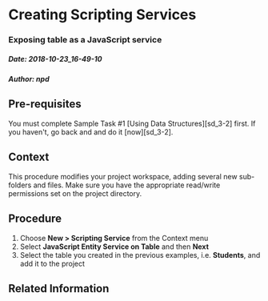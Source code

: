 # Creating Scripting Services
### Exposing table as a JavaScript service
##### Date: 2018-10-23_16-49-10
##### Author: npd

## Pre-requisites
You must complete Sample Task \#1 [Using Data Structures][sd_3-2] first. If you haven't, go back and and do it [now][sd_3-2].

## Context
This procedure modifies your project workspace, adding several new sub-folders and files.
Make sure you have the appropriate read/write permissions set on the project directory.

## Procedure

1. Choose **New > Scripting Service** from the Context menu
2. Select **JavaScript Entity Service on Table** and then **Next**
3. Select the table you created in the previous examples, i.e. **Students**, and add it to the project

## Related Information


[//]: # (These are reference links used in the body of this note and get stripped out when the markdown processor does its job. There is no need to format nicely because it shouldn't be seen. Thanks SO - http://stackoverflow.com/questions/4823468/store-comments-in-markdown-syntax)


   [sd_1]: <sd_3-2.md>
   [epl]: <https://www.eclipse.org/legal/epl-v10.html>
